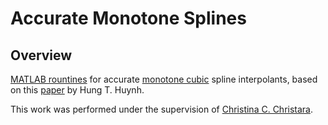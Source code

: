 # Accurate Monotone Splines

## Overview
[MATLAB rountines](https://github.com/vglazer/USRA/tree/master/interpolation/hermite) for accurate 
[monotone cubic](https://en.wikipedia.org/wiki/Monotone_cubic_interpolation) 
spline interpolants, based on this
[paper](https://ntrs.nasa.gov/archive/nasa/casi.ntrs.nasa.gov/19910011517.pdf) by Hung T. Huynh.

This work was performed under the supervision of 
[Christina C. Christara](http://www.cs.toronto.edu/~ccc/).
